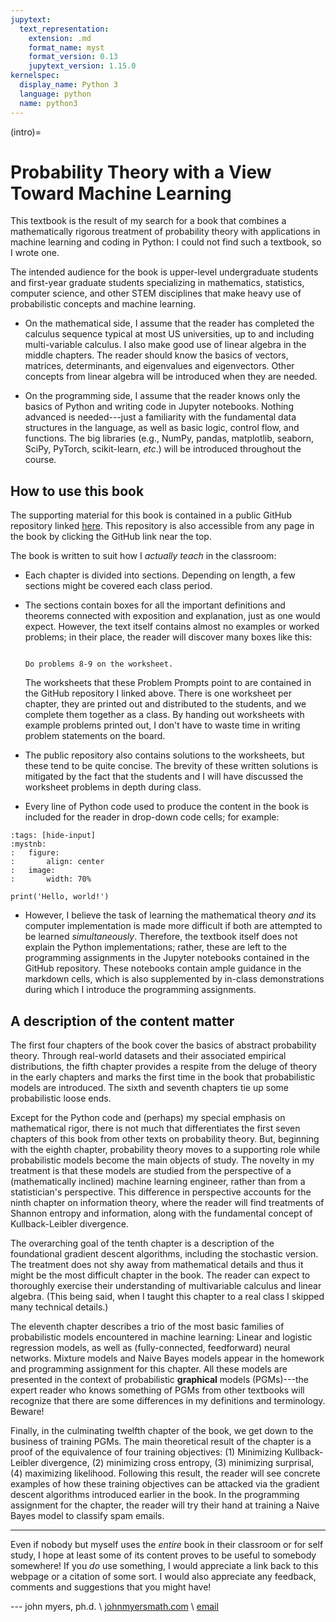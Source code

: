 ```yaml
---
jupytext:
  text_representation:
    extension: .md
    format_name: myst
    format_version: 0.13
    jupytext_version: 1.15.0
kernelspec:
  display_name: Python 3
  language: python
  name: python3
---
```


(intro)=
# Probability Theory with a View Toward Machine Learning

This textbook is the result of my search for a book that combines a mathematically rigorous treatment of probability theory with applications in machine learning and coding in Python: I could not find such a textbook, so I wrote one.

The intended audience for the book is upper-level undergraduate students and first-year graduate students specializing in mathematics, statistics, computer science, and other STEM disciplines that make heavy use of probabilistic concepts and machine learning.

* On the mathematical side, I assume that the reader has completed the calculus sequence typical at most US universities, up to and including multi-variable calculus. I also make good use of linear algebra in the middle chapters. The reader should know the basics of vectors, matrices, determinants, and eigenvalues and eigenvectors. Other concepts from linear algebra will be introduced when they are needed.

* On the programming side, I assume that the reader knows only the basics of Python and writing code in Jupyter notebooks. Nothing advanced is needed---just a familiarity with the fundamental data structures in the language, as well as basic logic, control flow, and functions. The big libraries (e.g., NumPy, pandas, matplotlib, seaborn, SciPy, PyTorch, scikit-learn, _etc_.) will be introduced throughout the course.

## How to use this book

The supporting material for this book is contained in a public GitHub repository linked [here](https://github.com/jmyers7/stats-book-materials). This repository is also accessible from any page in the book by clicking the GitHub link near the top.

The book is written to suit how I _actually teach_ in the classroom:

* Each chapter is divided into sections. Depending on length, a few sections might be covered each class period.

* The sections contain boxes for all the important definitions and theorems connected with exposition and explanation, just as one would expect. However, the text itself contains almost no examples or worked problems; in their place, the reader will discover many boxes like this:

    ```{admonition} Problem Prompt

    Do problems 8-9 on the worksheet.
    ```

    The worksheets that these Problem Prompts point to are contained in the GitHub repository I linked above. There is one worksheet per chapter, they are printed out and distributed to the students, and we complete them together as a class. By handing out worksheets with example problems printed out, I don't have to waste time in writing problem statements on the board.
    
* The public repository also contains solutions to the worksheets, but these tend to be quite concise. The brevity of these written solutions is mitigated by the fact that the students and I will have discussed the worksheet problems in depth during class.

* Every line of Python code used to produce the content in the book is included for the reader in drop-down code cells; for example:

```{code-cell} ipython3
:tags: [hide-input]
:mystnb:
:   figure:
:       align: center
:   image:
:       width: 70%

print('Hello, world!')
```

* However, I believe the task of learning the mathematical theory _and_ its computer implementation is made more difficult if both are attempted to be learned _simultaneously_. Therefore, the textbook itself does not explain the Python implementations; rather, these are left to the programming assignments in the Jupyter notebooks contained in the GitHub repository. These notebooks contain ample guidance in the markdown cells, which is also supplemented by in-class demonstrations during which I introduce the programming assignments.

## A description of the content matter

The first four chapters of the book cover the basics of abstract probability theory. Through real-world datasets and their associated empirical distributions, the fifth chapter provides a respite from the deluge of theory in the early chapters and marks the first time in the book that probabilistic models are introduced. The sixth and seventh chapters tie up some probabilistic loose ends.

Except for the Python code and (perhaps) my special emphasis on mathematical rigor, there is not much that differentiates the first seven chapters of this book from other texts on probability theory. But, beginning with the eighth chapter, probability theory moves to a supporting role while probabilistic models become the main objects of study. The novelty in my treatment is that these models are studied from the perspective of a (mathematically inclined) machine learning engineer, rather than from a statistician's perspective. This difference in perspective accounts for the ninth chapter on information theory, where the reader will find treatments of Shannon entropy and information, along with the fundamental concept of Kullback-Leibler divergence.

The overarching goal of the tenth chapter is a description of the foundational gradient descent algorithms, including the stochastic version. The treatment does not shy away from mathematical details and thus it might be the most difficult chapter in the book. The reader can expect to thoroughly exercise their understanding of multivariable calculus and linear algebra. (This being said, when I taught this chapter to a real class I skipped many technical details.)

The eleventh chapter describes a trio of the most basic families of probabilistic models encountered in machine learning: Linear and logistic regression models, as well as (fully-connected, feedforward) neural networks. Mixture models and Naive Bayes models appear in the homework and programming assignment for this chapter. All these models are presented in the context of probabilistic **graphical** models (PGMs)---the expert reader who knows something of PGMs from other textbooks will recognize that there are some differences in my definitions and terminology. Beware!

Finally, in the culminating twelfth chapter of the book, we get down to the business of training PGMs. The main theoretical result of the chapter is a proof of the equivalence of four training objectives: (1) Minimizing Kullback-Leibler divergence, (2) minimizing cross entropy, (3) minimizing surprisal, (4) maximizing likelihood. Following this result, the reader will see concrete examples of how these training objectives can be attacked via the gradient descent algorithms introduced earlier in the book. In the programming assignment for the chapter, the reader will try their hand at training a Naive Bayes model to classify spam emails.

---

Even if nobody but myself uses the _entire_ book in their classroom or for self study, I hope at least some of its content proves to be useful to somebody somewhere! If you _do_ use something, I would appreciate a link back to this webpage or a citation of some sort. I would also appreciate any feedback, comments and suggestions that you might have!

--- john myers, ph.d. \ [johnmyersmath.com](https://www.johnmyersmath.com/) \ <a href = "mailto: jmmyers25@gmail.com">email</a>